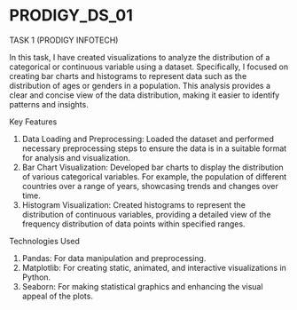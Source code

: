 # PRODIGY_DS_01
TASK 1 (PRODIGY INFOTECH)

In this task, I have created visualizations to analyze the distribution of a categorical or continuous variable using a dataset. Specifically, I focused on creating bar charts and histograms to represent data such as the distribution of ages or genders in a population. This analysis provides a clear and concise view of the data distribution, making it easier to identify patterns and insights.

Key Features
1. Data Loading and Preprocessing: Loaded the dataset and performed necessary preprocessing steps to ensure the data is in a suitable format for analysis and visualization.
2. Bar Chart Visualization: Developed bar charts to display the distribution of various categorical variables. For example, the population of different countries over a range of years, showcasing trends and changes over time.
3. Histogram Visualization: Created histograms to represent the distribution of continuous variables, providing a detailed view of the frequency distribution of data points within specified ranges.
   
Technologies Used
1. Pandas: For data manipulation and preprocessing.
2. Matplotlib: For creating static, animated, and interactive visualizations in Python.
3. Seaborn: For making statistical graphics and enhancing the visual appeal of the plots.

